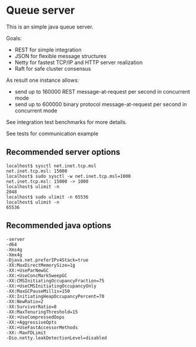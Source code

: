 Queue server
============

This is an simple java queue server.

Goals:

 - REST for simple integration
 - JSON for flexible message structures
 - Netty for fastest TCP/IP and HTTP server realization
 - Raft for safe cluster consensus 

As result one instance allows:
 - send up to 160000 REST message-at-request per second in concurrent mode
 - send up to 600000 binary protocol message-at-request per second in concurrent mode

See integration test benchmarks for more details.

See tests for communication example

Recommended server options
--------------------------

    localhost$ sysctl net.inet.tcp.msl
    net.inet.tcp.msl: 15000
    localhost$ sudo sysctl -w net.inet.tcp.msl=1000
    net.inet.tcp.msl: 15000 -> 1000
    localhost$ ulimit -n
    2048
    localhost$ sudo ulimit -n 65536
    localhost$ ulimit -n
    65536

Recommended java options
------------------------

    -server
    -d64
    -Xms4g
    -Xmx4g
    -Djava.net.preferIPv4Stack=true
    -XX:MaxDirectMemorySize=1g
    -XX:+UseParNewGC
    -XX:+UseConcMarkSweepGC
    -XX:CMSInitiatingOccupancyFraction=75
    -XX:+UseCMSInitiatingOccupancyOnly
    -XX:MaxGCPauseMillis=150
    -XX:InitiatingHeapOccupancyPercent=70
    -XX:NewRatio=2
    -XX:SurvivorRatio=8
    -XX:MaxTenuringThreshold=15
    -XX:+UseCompressedOops
    -XX:+AggressiveOpts
    -XX:+UseFastAccessorMethods
    -XX:-MaxFDLimit
    -Dio.netty.leakDetectionLevel=disabled
